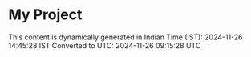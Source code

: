 # My Project

This content is dynamically generated in Indian Time (IST): 2024-11-26 14:45:28 IST
Converted to UTC: 2024-11-26 09:15:28 UTC
